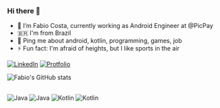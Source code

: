 ### Hi there 👋
- 🔭 I’m Fabio Costa, currently working as Android Engineer at @PicPay
- 🇧🇷 I'm from Brazil
- 💬 Ping me about android, kotlin, programming, games, job
- ⚡ Fun fact: I'm afraid of heights, but I like sports in the air

[![LinkedIn](https://img.shields.io/badge/LinkedIn-0077B5?style=for-the-badge&logo=linkedin&logoColor=white)](https://www.linkedin.com/in/fappslab/)
[![Protfolio](https://img.shields.io/website?label=fappslab.com&style=for-the-badge&url=https://fappslab.com)](https://fappslab.com/)

![Fabio's GitHub stats](https://github-readme-stats.vercel.app/api?username=F4bioo&show_icons=true)

<div style="display: inline_block"><br>
<img align="center "alt="Java" src="https://img.shields.io/badge/Android-3DDC84?style=for-the-badge&logo=android&logoColor=white"/>
    <img align="center "alt="Java" src="https://img.shields.io/badge/Java-ED8B00?style=for-the-badge&logo=java&logoColor=white"/>
    <img align="center "alt="Kotlin" src="https://img.shields.io/badge/Kotlin-0095D5?&style=for-the-badge&logo=kotlin&logoColor=white"/>
    <img align="center "alt="Kotlin" src="https://img.shields.io/badge/SQLite-07405E?style=for-the-badge&logo=sqlite&logoColor=white"/>
</div>
